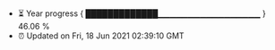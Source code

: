 - ⏳ Year progress { █████████████▁▁▁▁▁▁▁▁▁▁▁▁▁▁▁▁▁ } 46.06 %
- ⏰ Updated on Fri, 18 Jun 2021 02:39:10 GMT

